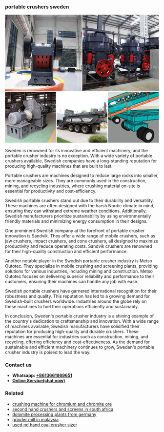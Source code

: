 <h3>portable crushers sweden</h3><img src='1708587161.jpg' alt=''><p>Sweden is renowned for its innovative and efficient machinery, and the portable crusher industry is no exception. With a wide variety of portable crushers available, Swedish companies have a long-standing reputation for producing high-quality machines that are built to last.</p><p>Portable crushers are machines designed to reduce large rocks into smaller, more manageable sizes. They are commonly used in the construction, mining, and recycling industries, where crushing material on-site is essential for productivity and cost-efficiency.</p><p>Swedish portable crushers stand out due to their durability and versatility. These machines are often designed with the harsh Nordic climate in mind, ensuring they can withstand extreme weather conditions. Additionally, Swedish manufacturers prioritize sustainability by using environmentally friendly materials and minimizing energy consumption in their designs.</p><p>One prominent Swedish company at the forefront of portable crusher innovation is Sandvik. They offer a wide range of mobile crushers, such as jaw crushers, impact crushers, and cone crushers, all designed to maximize productivity and reduce operating costs. Sandvik crushers are renowned for their high-quality construction and efficient performance.</p><p>Another notable player in the Swedish portable crusher industry is Metso Outotec. They specialize in mobile crushing and screening plants, providing solutions for various industries, including mining and construction. Metso Outotec focuses on delivering superior reliability and performance to their customers, ensuring their machines can handle any job with ease.</p><p>Swedish portable crushers have garnered international recognition for their robustness and quality. This reputation has led to a growing demand for Swedish-built crushers worldwide. Industries around the globe rely on these machines to fuel their operations efficiently and sustainably.</p><p>In conclusion, Sweden's portable crusher industry is a shining example of the country's dedication to craftsmanship and innovation. With a wide range of machines available, Swedish manufacturers have solidified their reputation for producing high-quality and durable crushers. These machines are essential for industries such as construction, mining, and recycling, offering efficiency and cost-effectiveness. As the demand for sustainable and efficient machinery continues to grow, Sweden's portable crusher industry is poised to lead the way.</p><h3>Contact us</h3><ul><li><strong>Whatsapp:&nbsp;<a href="https://wa.me/8613661969651">+8613661969651</a></strong></li><li><a href="https://swt.shibang-china.com/?git&amp;zhl&amp;portable crushers sweden"><strong>Online Service(chat now)</strong></a></li></ul><h3>Related</h3><ul><li><a href='crushing machine for chromium and chromite ore.md'>crushing machine for chromium and chromite ore</a></li><li><a href='second hand crushers and screens in south africa.md'>second hand crushers and screens in south africa</a></li><li><a href='dolomite processing plants from germany.md'>dolomite processing plants from germany</a></li><li><a href='grinder mill in malaysia.md'>grinder mill in malaysia</a></li><li><a href='used nd hand coal crusher sizer.md'>used nd hand coal crusher sizer</a></li></ul>